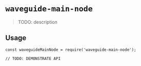 # `waveguide-main-node`

> TODO: description

## Usage

```
const waveguideMainNode = require('waveguide-main-node');

// TODO: DEMONSTRATE API
```
